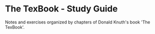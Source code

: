 The TexBook - Study Guide
=============================

Notes and exercises organized by chapters of Donald Knuth's book 'The TexBook'.
